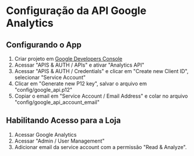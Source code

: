 Configuração da API Google Analytics
====================================

Configurando o App
------------------

1. Criar projeto em [Google Developers Console](http://console.developers.google.com)
2. Acessar "APIS & AUTH / APIs" e ativar "Analytics API"
3. Acessar "APIS & AUTH / Credentials" e clicar em "Create new Client ID", selecionar "Service Account"
4. Clicar em "Generate new P12 key", salvar o arquivo em "config/google_api.p12"
5. Copiar o email em "Service Account / Email Address" e colar no arquivo "config/google_api_account_email"

Habilitando Acesso para a Loja
------------------------------

1. Acessar Google Analytics
2. Acessar "Admin / User Management"
3. Adicionar email da service account com a permissão "Read & Analyze".
